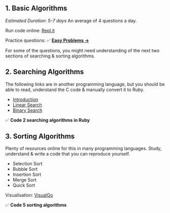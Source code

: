 ## 1. Basic Algorithms
*Estimated Duration: 5-7 days*
An average of 4 questions a day.

Run code online: [Repl.it](https://replit.com)

Practice questions:
✅ **[Easy Problems &rarr;](../02_Problems/01_Easy)**

For some of the questions, you might need understanding of the next two sections of searching & sorting algorithms.


## 2. Searching Algorithms
The following links are in another programming language, but you should be able to read, understand the C code & manually convert it to Ruby.

* [Introduction](https://www.studytonight.com/data-structures/search-algorithms)
* [Linear Search](https://www.studytonight.com/data-structures/linear-search-algorithm)
* [Binary Search](https://www.studytonight.com/data-structures/binary-search-algorithm)

✅ **Code 2 searching algorithms in Ruby**

## 3. Sorting Algorithms
Plenty of resources online for this in many programming languages. Study, understand & write a code that you can reproduce yourself.

* Selection Sort
* Bubble Sort
* Insertion Sort
* Merge Sort
* Quick Sort

Visualisation: [VisualGo](https://visualgo.net/sorting)

✅ **Code 5 sorting algorithms**
